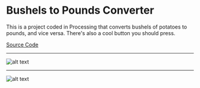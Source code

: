 # Bushels to Pounds Converter

This is a project coded in Processing that converts bushels of potatoes to pounds, and vice versa.  There's also a cool button you should press.


[Source Code](https://github.com/bcinbis/portfolio2018/blob/master/Java/Bushels-PoundsConverter/SourceCode.pde)

---

![alt text](https://github.com/bcinbis/portfolio2018/blob/master/Images/Converter1.png)

---

![alt text](https://github.com/bcinbis/portfolio2018/blob/master/Images/Converter2.png)

